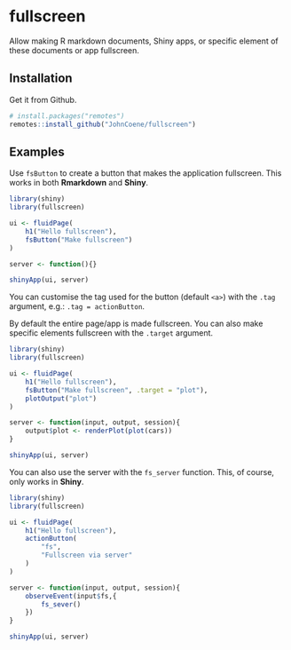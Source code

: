 <!-- badges: start -->
<!-- badges: end -->

# fullscreen

Allow making R markdown documents, Shiny apps, or specific
element of these documents or app fullscreen.

## Installation

Get it from Github.

``` r
# install.packages("remotes")
remotes::install_github("JohnCoene/fullscreen")
```

## Examples

Use `fsButton` to create a button that makes the application
fullscreen. This works in both __Rmarkdown__ and __Shiny__.

```r
library(shiny)
library(fullscreen)

ui <- fluidPage(
	h1("Hello fullscreen"),
	fsButton("Make fullscreen")
)

server <- function(){}

shinyApp(ui, server)
```

You can customise the tag used for the button (default `<a>`) with
the `.tag` argument, e.g.: `.tag = actionButton`.

By default the entire page/app is made fullscreen. You can also
make specific elements fullscreen with the `.target` argument.


```r
library(shiny)
library(fullscreen)

ui <- fluidPage(
	h1("Hello fullscreen"),
	fsButton("Make fullscreen", .target = "plot"),
	plotOutput("plot")
)

server <- function(input, output, session){
	output$plot <- renderPlot(plot(cars))
}

shinyApp(ui, server)
```

You can also use the server with the `fs_server` function. 
This, of course, only works in __Shiny__.

``` r
library(shiny)
library(fullscreen)

ui <- fluidPage(
	h1("Hello fullscreen"),
	actionButton(
		"fs",
		"Fullscreen via server"
	)
)

server <- function(input, output, session){
	observeEvent(input$fs,{
		fs_sever()
	})
}

shinyApp(ui, server)
```